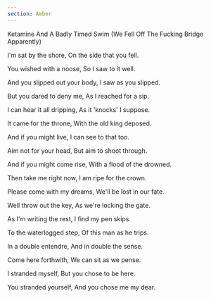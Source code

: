 ```yaml
---
section: Amber
---
```


Ketamine And A Badly Timed Swim (We Fell Off The Fucking Bridge Apparently)

I'm sat by the shore,
On the side that you fell.

You wished with a noose,
So I saw to it well.

And you slipped out your body,
I saw as you slipped.

But you dared to deny me,
As I reached for a sip.

I can hear it all dripping,
As it 'knocks' I suppose.

It came for the throne,
With the old king deposed.

And if you might live,
I can see to that too.

Aim not for your head,
But aim to shoot through.

And if you might come rise,
With a flood of the drowned.

Then take me right now,
I am ripe for the crown.

Please come with my dreams,
We'll be lost in our fate.

Well throw out the key,
As we're locking the gate.

As I'm writing the rest,
I find my pen skips.

To the waterlogged step,
Of this man as he trips.

In a double entendre,
And in double the sense.

Come here forthwith,
We can sit as we pense.

I stranded myself,
But you chose to be here.

You stranded yourself,
And you chose me my dear.
